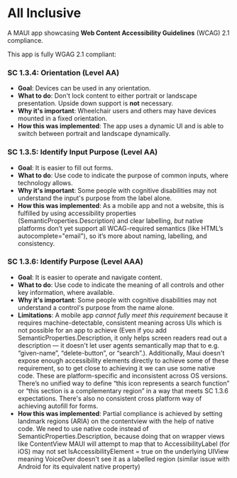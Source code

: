 # All Inclusive
A MAUI app showcasing **Web Content Accessibility Guidelines** (WCAG) 2.1 compliance.

This app is fully WGAG 2.1 compliant: 

### SC 1.3.4: Orientation (Level AA)

- **Goal**: Devices can be used in any orientation.
- **What to do**: Don't lock content to either portrait or landscape presentation. Upside down support is **not** necessary.
- **Why it's important**: Wheelchair users and others may have devices mounted in a fixed orientation.
- **How this was implemented**: The app uses a dynamic UI and is able to switch between portrait and landscape dynamically.

### SC 1.3.5: Identify Input Purpose (Level AA)

- **Goal**: It is easier to fill out forms.
- **What to do**: Use code to indicate the purpose of common inputs, where technology allows.
- **Why it's important**: Some people with cognitive disabilities may not understand the input's purpose from the label alone.
- **How this was implemented**: As a mobile app and not a website, this is fulfilled by using accessibility properties (SemanticProperties.Description) and clear labelling, *but* native platforms don’t yet support all WCAG-required semantics (like HTML’s autocomplete="email"), so it’s more about naming, labelling, and consistency.

### SC 1.3.6: Identify Purpose (Level AAA)

- **Goal**: It is easier to operate and navigate content.
- **What to do**: Use code to indicate the meaning of all controls and other key information, where available.
- **Why it's important**: Some people with cognitive disabilities may not understand a control's purpose from the name alone.
- **Limitations**: A mobile app _cannot fully meet this requirement_ because it requires machine-detectable, consistent meaning across UIs which is not possible for an app to achieve (Even if you add SemanticProperties.Description, it only helps screen readers read out a description — it doesn't let user agents semantically map that to e.g. “given-name”, “delete-button”, or “search”.). Additionally, Maui doesn't expose enough accessibility elements directly to achieve some of these requirement, so to get close to achieving it we can use some native code. These are platform-specific and inconsistent across OS versions. There’s no unified way to define “this icon represents a search function” or “this section is a complementary region” in a way that meets SC 1.3.6 expectations. There's also no consistent cross platform way of achieving autofill for forms.
- **How this was implemented**: Partial compliance is achieved by setting landmark regions (ARIA) on the contentview with the help of native code. We need to use native code instead of SemanticProperties.Description, because doing that on wrapper views like ContentView MAUI will attempt to map that to AccessibilityLabel (for iOS) may not set IsAccessibilityElement = true on the underlying UIView meaning VoiceOver doesn't see it as a labelled region (similar issue with Android for its equivalent native property)





